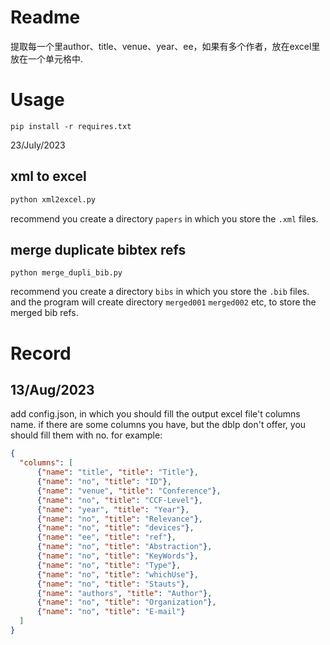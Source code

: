 # Readme
提取每一个<hit>里author、title、venue、year、ee，如果有多个作者，放在excel里放在一个单元格中.

# Usage

```shell
pip install -r requires.txt
```

23/July/2023

## xml to excel
```python
python xml2excel.py
```
recommend you create a directory `papers` in which you store the `.xml` files.

## merge duplicate bibtex refs
```
python merge_dupli_bib.py
```

recommend you create a directory `bibs` in which you store the `.bib` files.
and the program will create directory `merged001` `merged002` etc, to store the merged bib refs.

# Record
## 13/Aug/2023
add config.json, in which you should fill the output excel file't columns name.
if there are some columns you have, but the dblp don't offer, you should fill them with no.
for example:
```json
{
  "columns": [
      {"name": "title", "title": "Title"},
      {"name": "no", "title": "ID"},
      {"name": "venue", "title": "Conference"},
      {"name": "no", "title": "CCF-Level"},
      {"name": "year", "title": "Year"},
      {"name": "no", "title": "Relevance"},
      {"name": "no", "title": "devices"},
      {"name": "ee", "title": "ref"},
      {"name": "no", "title": "Abstraction"},
      {"name": "no", "title": "KeyWords"},
      {"name": "no", "title": "Type"},
      {"name": "no", "title": "whichUse"},
      {"name": "no", "title": "Stauts"},
      {"name": "authors", "title": "Author"},
      {"name": "no", "title": "Organization"},
      {"name": "no", "title": "E-mail"}
  ]
}
																
```

